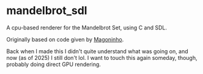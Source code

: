 # mandelbrot_sdl

A cpu-based renderer for the Mandelbrot Set, using C and SDL.

Originally based on code given by [Magoninho](https://github.com/Magoninho).

Back when I made this I didn't quite understand what was going on, and
now (as of 2025) I still don't lol. I want to touch this again someday,
though, probably doing direct GPU rendering.
